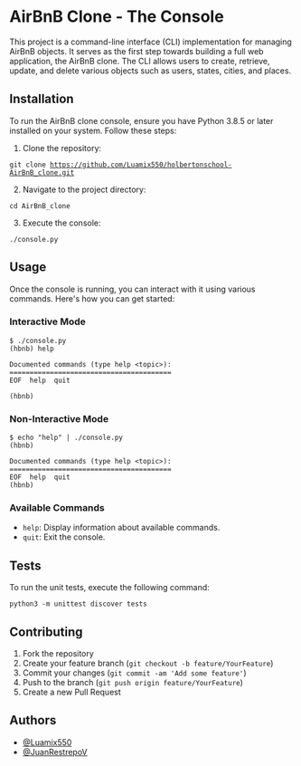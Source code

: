 <!DOCTYPE html>
<html lang="en">
<head>
<meta charset="UTF-8">
<meta name="viewport" content="width=device-width, initial-scale=1.0">
<title>AirBnB Clone - The Console</title>
</head>
<body>

<h1>AirBnB Clone - The Console</h1>

<p>This project is a command-line interface (CLI) implementation for managing AirBnB objects. It serves as the first step towards building a full web application, the AirBnB clone. The CLI allows users to create, retrieve, update, and delete various objects such as users, states, cities, and places.</p>

<h2>Installation</h2>

<p>To run the AirBnB clone console, ensure you have Python 3.8.5 or later installed on your system. Follow these steps:</p>

<ol>
  <li>Clone the repository:</li>
</ol>

<pre><code>git clone <a href="https://github.com/Luamix550/holbertonschool-AirBnB_clone.git">https://github.com/Luamix550/holbertonschool-AirBnB_clone.git</a></code></pre>

<ol start="2">
  <li>Navigate to the project directory:</li>
</ol>

<pre><code>cd AirBnB_clone</code></pre>

<ol start="3">
  <li>Execute the console:</li>
</ol>

<pre><code>./console.py</code></pre>

<h2>Usage</h2>

<p>Once the console is running, you can interact with it using various commands. Here's how you can get started:</p>

<h3>Interactive Mode</h3>

<pre><code>$ ./console.py
(hbnb) help

Documented commands (type help &lt;topic&gt;):
========================================
EOF  help  quit

(hbnb) 
</code></pre>

<h3>Non-Interactive Mode</h3>

<pre><code>$ echo "help" | ./console.py
(hbnb)

Documented commands (type help &lt;topic&gt;):
========================================
EOF  help  quit
(hbnb) 
</code></pre>

<h3>Available Commands</h3>

<ul>
  <li><code>help</code>: Display information about available commands.</li>
  <li><code>quit</code>: Exit the console.</li>
</ul>

<h2>Tests</h2>

<p>To run the unit tests, execute the following command:</p>

<pre><code>python3 -m unittest discover tests</code></pre>

<h2>Contributing</h2>

<ol>
  <li>Fork the repository</li>
  <li>Create your feature branch (<code>git checkout -b feature/YourFeature</code>)</li>
  <li>Commit your changes (<code>git commit -am 'Add some feature'</code>)</li>
  <li>Push to the branch (<code>git push origin feature/YourFeature</code>)</li>
  <li>Create a new Pull Request</li>
</ol>

<h2>Authors</h2>

<ul>
  <li><a href="https://github.com/Luamix550">@Luamix550</a></li>
  <li><a href="https://github.com/JuanRestrepoV">@JuanRestrepoV</a></li>
</ul>

</body>
</html>
